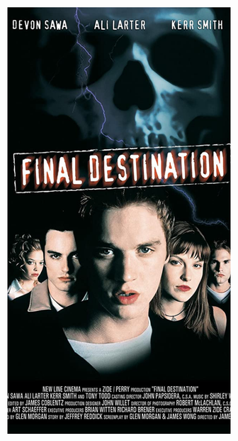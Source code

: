 <div class="image-excerpt">
  					<img src="/assets/images/final-destination-move.jpg" alt="Final destination movie poster">
  				</div>
